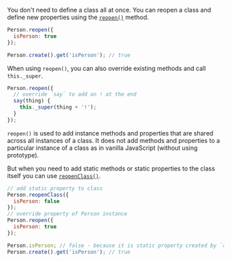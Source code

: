 You don't need to define a class all at once. You can reopen a class and define new properties using the [`reopen()`](http://emberjs.com/api/classes/Ember.Object.html#method_reopenClass) method.

```javascript
Person.reopen({
  isPerson: true
});

Person.create().get('isPerson'); // true
```

When using `reopen()`, you can also override existing methods and call `this._super`.

```javascript
Person.reopen({
  // override `say` to add an ! at the end
  say(thing) {
    this._super(thing + '!');
  }
});
```

`reopen()` is used to add instance methods and properties that are shared across all instances of a class. It does not add methods and properties to a particular instance of a class as in vanilla JavaScript (without using prototype).

But when you need to add static methods or static properties to the class itself you can use [`reopenClass()`](http://emberjs.com/api/classes/Ember.Object.html#method_reopenClass).

```javascript
// add static property to class
Person.reopenClass({
  isPerson: false
});
// override property of Person instance
Person.reopen({
  isPerson: true
});

Person.isPerson; // false - because it is static property created by `reopenClass`
Person.create().get('isPerson'); // true
```
